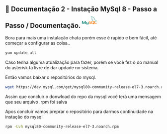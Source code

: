 ## 🚀 Documentação 2 - Instação MySql 8 - Passo a Passo / Documentação.  <img alt="asterisk" src="img/mysql.png">

Bora para mais uma instalação chata porém esse é rapido e bem fácil, até começar a configurar as coisa..

```bash
yum update all
 ```

Caso tenha alguma atualização para fazer, porém se você fez o do manual do asterisk ta livre de dar updade no sistema.

Então vamos baixar o repositórios do mysql. 

```bash
wget https://dev.mysql.com/get/mysql80-community-release-el7-3.noarch.rpm
 ```

Assim que concluir o donwload do repo da mysql você terá uma mensagem que seu arquivo .rpm foi salva


Apos concluir vamos preprar o repositório para darmos continuidade na instação do mysql

```bash
rpm -Uvh mysql80-community-release-el7-3.noarch.rpm
 ```